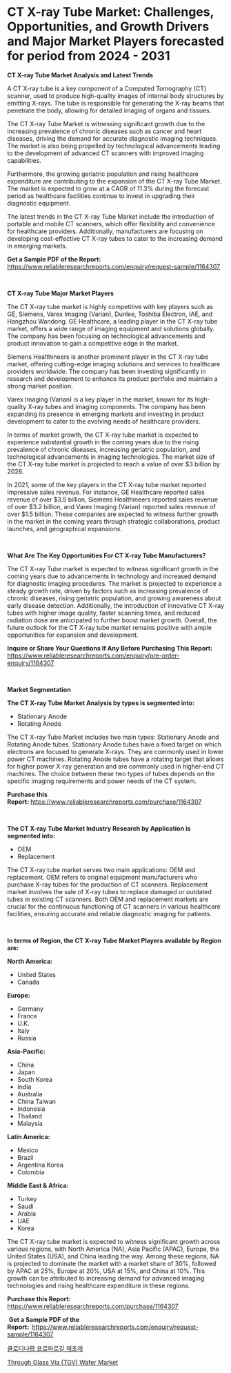 <p><h1>CT X-ray Tube Market: Challenges, Opportunities, and Growth Drivers and Major Market Players forecasted for period from 2024 - 2031</h1></p><p><strong>CT X-ray Tube Market Analysis and Latest Trends</strong></p>
<p><p>A CT X-ray tube is a key component of a Computed Tomography (CT) scanner, used to produce high-quality images of internal body structures by emitting X-rays. The tube is responsible for generating the X-ray beams that penetrate the body, allowing for detailed imaging of organs and tissues. </p><p>The CT X-ray Tube Market is witnessing significant growth due to the increasing prevalence of chronic diseases such as cancer and heart diseases, driving the demand for accurate diagnostic imaging techniques. The market is also being propelled by technological advancements leading to the development of advanced CT scanners with improved imaging capabilities. </p><p>Furthermore, the growing geriatric population and rising healthcare expenditure are contributing to the expansion of the CT X-ray Tube Market. The market is expected to grow at a CAGR of 11.3% during the forecast period as healthcare facilities continue to invest in upgrading their diagnostic equipment. </p><p>The latest trends in the CT X-ray Tube Market include the introduction of portable and mobile CT scanners, which offer flexibility and convenience for healthcare providers. Additionally, manufacturers are focusing on developing cost-effective CT X-ray tubes to cater to the increasing demand in emerging markets.</p></p>
<p><strong>Get a Sample PDF of the Report:&nbsp;</strong> <a href="https://www.reliableresearchreports.com/enquiry/request-sample/1164307">https://www.reliableresearchreports.com/enquiry/request-sample/1164307</a></p>
<p>&nbsp;</p>
<p><strong>CT X-ray Tube Major Market Players</strong></p>
<p><p>The CT X-ray tube market is highly competitive with key players such as GE, Siemens, Varex Imaging (Varian), Dunlee, Toshiba Electron, IAE, and Hangzhou Wandong. GE Healthcare, a leading player in the CT X-ray tube market, offers a wide range of imaging equipment and solutions globally. The company has been focusing on technological advancements and product innovation to gain a competitive edge in the market.</p><p>Siemens Healthineers is another prominent player in the CT X-ray tube market, offering cutting-edge imaging solutions and services to healthcare providers worldwide. The company has been investing significantly in research and development to enhance its product portfolio and maintain a strong market position.</p><p>Varex Imaging (Varian) is a key player in the market, known for its high-quality X-ray tubes and imaging components. The company has been expanding its presence in emerging markets and investing in product development to cater to the evolving needs of healthcare providers.</p><p>In terms of market growth, the CT X-ray tube market is expected to experience substantial growth in the coming years due to the rising prevalence of chronic diseases, increasing geriatric population, and technological advancements in imaging technologies. The market size of the CT X-ray tube market is projected to reach a value of over $3 billion by 2026.</p><p>In 2021, some of the key players in the CT X-ray tube market reported impressive sales revenue. For instance, GE Healthcare reported sales revenue of over $3.5 billion, Siemens Healthineers reported sales revenue of over $3.2 billion, and Varex Imaging (Varian) reported sales revenue of over $1.5 billion. These companies are expected to witness further growth in the market in the coming years through strategic collaborations, product launches, and geographical expansions.</p></p>
<p>&nbsp;</p>
<p><strong>What Are The Key Opportunities For CT X-ray Tube Manufacturers?</strong></p>
<p><p>The CT X-ray Tube market is expected to witness significant growth in the coming years due to advancements in technology and increased demand for diagnostic imaging procedures. The market is projected to experience a steady growth rate, driven by factors such as increasing prevalence of chronic diseases, rising geriatric population, and growing awareness about early disease detection. Additionally, the introduction of innovative CT X-ray tubes with higher image quality, faster scanning times, and reduced radiation dose are anticipated to further boost market growth. Overall, the future outlook for the CT X-ray tube market remains positive with ample opportunities for expansion and development.</p></p>
<p><strong>Inquire or Share Your Questions If Any Before Purchasing This Report:</strong> <a href="https://www.reliableresearchreports.com/enquiry/pre-order-enquiry/1164307">https://www.reliableresearchreports.com/enquiry/pre-order-enquiry/1164307</a></p>
<p>&nbsp;</p>
<p><strong>Market Segmentation</strong></p>
<p><strong>The CT X-ray Tube Market Analysis by types is segmented into:</strong></p>
<p><ul><li>Stationary Anode</li><li>Rotating Anode</li></ul></p>
<p><p>The CT X-ray Tube Market includes two main types: Stationary Anode and Rotating Anode tubes. Stationary Anode tubes have a fixed target on which electrons are focused to generate X-rays. They are commonly used in lower power CT machines. Rotating Anode tubes have a rotating target that allows for higher power X-ray generation and are commonly used in higher-end CT machines. The choice between these two types of tubes depends on the specific imaging requirements and power needs of the CT system.</p></p>
<p><strong>Purchase this Report:&nbsp;</strong><a href="https://www.reliableresearchreports.com/purchase/1164307">https://www.reliableresearchreports.com/purchase/1164307</a></p>
<p>&nbsp;</p>
<p><strong>The CT X-ray Tube Market Industry Research by Application is segmented into:</strong></p>
<p><ul><li>OEM</li><li>Replacement</li></ul></p>
<p><p>The CT X-ray tube market serves two main applications: OEM and replacement. OEM refers to original equipment manufacturers who purchase X-ray tubes for the production of CT scanners. Replacement market involves the sale of X-ray tubes to replace damaged or outdated tubes in existing CT scanners. Both OEM and replacement markets are crucial for the continuous functioning of CT scanners in various healthcare facilities, ensuring accurate and reliable diagnostic imaging for patients.</p></p>
<p>&nbsp;</p>
<p><strong>In terms of Region, the CT X-ray Tube Market Players available by Region are:</strong></p>
<p>
    <p> <strong> North America: </strong>
        <ul>
            <li>United States</li>
            <li>Canada</li>
        </ul>
        </p> 
    <p> <strong> Europe: </strong>
        <ul>
            <li>Germany</li>
            <li>France</li>
            <li>U.K.</li>
            <li>Italy</li>
            <li>Russia</li>
        </ul>
        </p> 
    <p> <strong> Asia-Pacific: </strong>
        <ul>
            <li>China</li>
            <li>Japan</li>
            <li>South Korea</li>
            <li>India</li>
            <li>Australia</li>
            <li>China Taiwan</li>
            <li>Indonesia</li>
            <li>Thailand</li>
            <li>Malaysia</li>
        </ul>
        </p> 
    <p> <strong> Latin America: </strong>
        <ul>
            <li>Mexico</li>
            <li>Brazil</li>
            <li>Argentina Korea</li>
            <li>Colombia</li>
        </ul>
        </p> 
    <p> <strong> Middle East & Africa: </strong>
        <ul>
            <li>Turkey</li>
            <li>Saudi</li>
            <li>Arabia</li>
            <li>UAE</li>
            <li>Korea</li>
        </ul>
    </p>
    </p>
<p><p>The CT X-ray tube market is expected to witness significant growth across various regions, with North America (NA), Asia Pacific (APAC), Europe, the United States (USA), and China leading the way. Among these regions, NA is projected to dominate the market with a market share of 30%, followed by APAC at 25%, Europe at 20%, USA at 15%, and China at 10%. This growth can be attributed to increasing demand for advanced imaging technologies and rising healthcare expenditure in these regions.</p></p>
<p><strong>Purchase this Report: </strong><a href="https://www.reliableresearchreports.com/purchase/1164307">https://www.reliableresearchreports.com/purchase/1164307</a></p>
<p>&nbsp;<strong>Get a Sample PDF of the Report:&nbsp;&nbsp;</strong><a href="https://www.reliableresearchreports.com/enquiry/request-sample/1164307">https://www.reliableresearchreports.com/enquiry/request-sample/1164307</a></p>
<p><strong></strong></p>
<p><p><a href="https://github.com/hxzi07639916/Market-Research-Report-List-1/blob/main/918185212013.md">클로디나팝 프로파르길 제초제</a></p><p><a href="https://github.com/mabutironaldo/Market-Research-Report-List-3/blob/main/through-glass-via-tgv-wafer-market.md">Through Glass Via (TGV) Wafer Market</a></p></p>